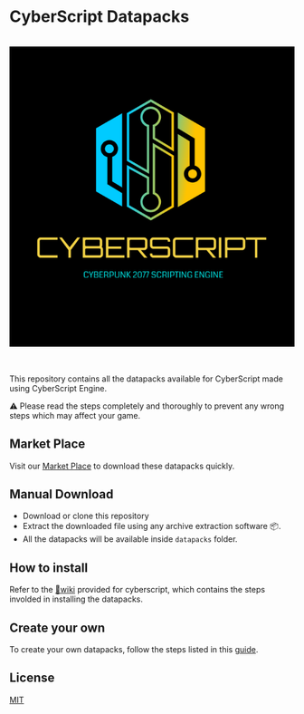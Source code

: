 # CyberScript Datapacks
&nbsp;
![Logo](/assets/cs_logo.png)

&nbsp;

This repository contains all the datapacks available for CyberScript made using CyberScript Engine.

⚠️ Please read the steps completely and thoroughly to prevent any wrong steps which may affect your game.
## Market Place 

Visit our [Market Place](https://cyberscript77.github.io/datapack) to download these datapacks quickly.


## Manual Download

* Download or clone this repository
* Extract the downloaded file using any archive extraction software 📦.
* All the datapacks will be available inside `datapacks` folder.
    
## How to install

Refer to the [📕wiki](https://cyberscript77.github.io/wiki) provided for cyberscript, which contains the steps involded in installing the datapacks.
## Create your own

To create your own datapacks, follow the steps listed in this [guide](https://cyberscript77.github.io/wiki).
## License

[MIT](https://choosealicense.com/licenses/mit/)
 
